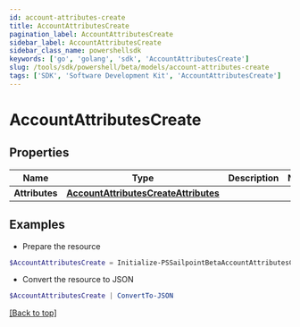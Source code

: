 ```yaml
---
id: account-attributes-create
title: AccountAttributesCreate
pagination_label: AccountAttributesCreate
sidebar_label: AccountAttributesCreate
sidebar_class_name: powershellsdk
keywords: ['go', 'golang', 'sdk', 'AccountAttributesCreate'] 
slug: /tools/sdk/powershell/beta/models/account-attributes-create
tags: ['SDK', 'Software Development Kit', 'AccountAttributesCreate']
---
```



# AccountAttributesCreate

## Properties

Name | Type | Description | Notes
------------ | ------------- | ------------- | -------------
**Attributes** |  [**AccountAttributesCreateAttributes**](account-attributes-create-attributes) |  | 

## Examples

- Prepare the resource
```powershell
$AccountAttributesCreate = Initialize-PSSailpointBetaAccountAttributesCreate  -Attributes null
```

- Convert the resource to JSON
```powershell
$AccountAttributesCreate | ConvertTo-JSON
```


[[Back to top]](#) 

